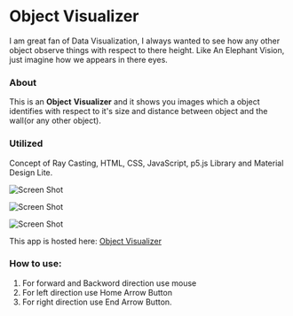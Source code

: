 # Object Visualizer

I am great fan of Data Visualization, I always wanted to see how any 
other object observe things with respect to there height.
Like An Elephant Vision, just imagine how we appears in there eyes.

### About
This is an **Object** **Visualizer** and it shows you images which a object
identifies with respect to it's size and distance 
between object and the wall(or any other object).

### Utilized
Concept of Ray Casting, HTML, CSS, JavaScript, p5.js Library and Material Design Lite.

![Screen Shot](https://i.ibb.co/gJMtRK6/ov.jpg)

![Screen Shot](https://i.ibb.co/Xx4ZyFx/ov1.jpg)

![Screen Shot](https://i.ibb.co/9ZHLH7b/ov2.jpg)


This app is hosted here: [Object Visualizer](https://prateek-pixels.github.io/ObjectVisualizer/)

### How to use: 
1. For forward and Backword direction use mouse
2. For left direction use Home Arrow Button
3. For right direction use End Arrow Button.
